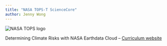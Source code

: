 ```yaml
---
title: "NASA TOPS-T ScienceCore"
author: Jenny Wong
---
```


![NASA TOPS logo](https://github.com/ScienceCore/climaterisk/blob/main/book/assets/TOPS.png?raw=true)

Determining Climate Risks with NASA Earthdata Cloud – [Curriculum website](https://sciencecore.github.io/climaterisk/)